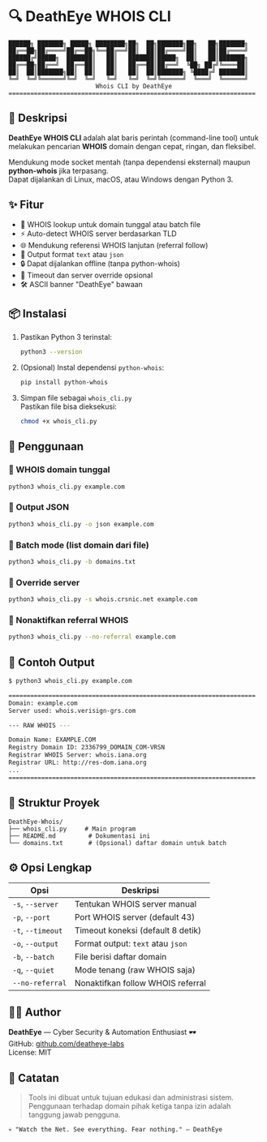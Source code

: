 # 🔍 DeathEye WHOIS CLI

```
██████╗ ███████╗ █████╗ ████████╗██╗  ██╗███████╗██╗   ██╗███████╗
██╔══██╗██╔════╝██╔══██╗╚══██╔══╝██║  ██║██╔════╝██║   ██║██╔════╝
██████╔╝█████╗  ███████║   ██║   ███████║█████╗  ██║   ██║███████╗
██╔══██╗██╔══╝  ██╔══██║   ██║   ██╔══██║██╔══╝  ╚██╗ ██╔╝╚════██║
██║  ██║███████╗██║  ██║   ██║   ██║  ██║███████╗ ╚████╔╝ ███████║
╚═╝  ╚═╝╚══════╝╚═╝  ╚═╝   ╚═╝   ╚═╝  ╚═╝╚══════╝  ╚═══╝  ╚══════╝
                        Whois CLI by DeathEye
====================================================================
```

## 📖 Deskripsi

**DeathEye WHOIS CLI** adalah alat baris perintah (command-line tool) untuk melakukan pencarian **WHOIS** domain dengan cepat, ringan, dan fleksibel.

Mendukung mode socket mentah (tanpa dependensi eksternal) maupun **python-whois** jika terpasang.  
Dapat dijalankan di Linux, macOS, atau Windows dengan Python 3.

## ✨ Fitur

- 🔎 WHOIS lookup untuk domain tunggal atau batch file  
- ⚡ Auto-detect WHOIS server berdasarkan TLD  
- 🌐 Mendukung referensi WHOIS lanjutan (referral follow)  
- 🧩 Output format `text` atau `json`  
- 🔒 Dapat dijalankan offline (tanpa python-whois)  
- 🧠 Timeout dan server override opsional  
- 🛠️ ASCII banner "DeathEye" bawaan

## 📦 Instalasi

1. Pastikan Python 3 terinstal:
   ```bash
   python3 --version
   ```

2. (Opsional) Instal dependensi `python-whois`:
   ```bash
   pip install python-whois
   ```

3. Simpan file sebagai `whois_cli.py`  
   Pastikan file bisa dieksekusi:
   ```bash
   chmod +x whois_cli.py
   ```

## 🚀 Penggunaan

### 🔹 WHOIS domain tunggal
```bash
python3 whois_cli.py example.com
```

### 🔹 Output JSON
```bash
python3 whois_cli.py -o json example.com
```

### 🔹 Batch mode (list domain dari file)
```bash
python3 whois_cli.py -b domains.txt
```

### 🔹 Override server
```bash
python3 whois_cli.py -s whois.crsnic.net example.com
```

### 🔹 Nonaktifkan referral WHOIS
```bash
python3 whois_cli.py --no-referral example.com
```

## 🧾 Contoh Output

```bash
$ python3 whois_cli.py example.com

====================================================================
Domain: example.com
Server used: whois.verisign-grs.com

--- RAW WHOIS ---

Domain Name: EXAMPLE.COM
Registry Domain ID: 2336799_DOMAIN_COM-VRSN
Registrar WHOIS Server: whois.iana.org
Registrar URL: http://res-dom.iana.org
...
====================================================================
```

## 🧠 Struktur Proyek

```
DeathEye-Whois/
├── whois_cli.py     # Main program
├── README.md         # Dokumentasi ini
└── domains.txt       # (Opsional) daftar domain untuk batch
```

## ⚙️ Opsi Lengkap

| Opsi | Deskripsi |
|------|------------|
| `-s`, `--server` | Tentukan WHOIS server manual |
| `-p`, `--port` | Port WHOIS server (default 43) |
| `-t`, `--timeout` | Timeout koneksi (default 8 detik) |
| `-o`, `--output` | Format output: `text` atau `json` |
| `-b`, `--batch` | File berisi daftar domain |
| `-q`, `--quiet` | Mode tenang (raw WHOIS saja) |
| `--no-referral` | Nonaktifkan follow WHOIS referral |

## 🧑‍💻 Author
**DeathEye** — Cyber Security & Automation Enthusiast 🕶️  
GitHub: [github.com/deatheye-labs](https://github.com/deatheye-labs)  
License: MIT  

## 🧩 Catatan
> Tools ini dibuat untuk tujuan edukasi dan administrasi sistem.  
> Penggunaan terhadap domain pihak ketiga tanpa izin adalah tanggung jawab pengguna.

```
💀 "Watch the Net. See everything. Fear nothing." — DeathEye
```
